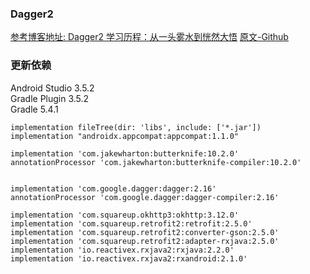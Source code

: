 ### Dagger2

[参考博客地址: Dagger2 学习历程：从一头雾水到恍然大悟](https://gold.xitu.io/post/58722866128fe1006b33e104)
[原文-Github](https://github.com/a5533348/dagger2_MVP)

### 更新依赖
Android Studio 3.5.2<br>
Gradle Plugin 3.5.2<br>
Gradle 5.4.1<br>
```
implementation fileTree(dir: 'libs', include: ['*.jar'])
implementation "androidx.appcompat:appcompat:1.1.0"

implementation 'com.jakewharton:butterknife:10.2.0'
annotationProcessor 'com.jakewharton:butterknife-compiler:10.2.0'


implementation 'com.google.dagger:dagger:2.16'
annotationProcessor 'com.google.dagger:dagger-compiler:2.16'

implementation 'com.squareup.okhttp3:okhttp:3.12.0'
implementation 'com.squareup.retrofit2:retrofit:2.5.0'
implementation 'com.squareup.retrofit2:converter-gson:2.5.0'
implementation 'com.squareup.retrofit2:adapter-rxjava:2.5.0'
implementation 'io.reactivex.rxjava2:rxjava:2.2.0'
implementation 'io.reactivex.rxjava2:rxandroid:2.1.0'
```

